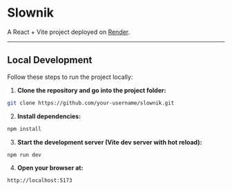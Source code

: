 # Slownik

A React + Vite project deployed on [Render](https://slownik.onrender.com).

---

## Local Development

Follow these steps to run the project locally:

1. **Clone the repository and go into the project folder:**

```bash
git clone https://github.com/your-username/slownik.git
```` 
2. **Install dependencies:**


````bash
npm install
````
3. **Start the development server (Vite dev server with hot reload):**


````bash
npm run dev
````
4. **Open your browser at:**
````bash
http://localhost:5173
````
